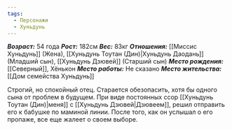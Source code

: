 ```yaml
---
tags:
  - Персонажи
  - Хуньдунь
---
```

***Возраст:*** 54 года
***Рост:*** 182см
***Вес:*** 83кг
***Отношения:*** [[Миссис Хуньдунь]] (Жена), [[Хуньдунь Тоутан (Дин)|Хуньдунь Даодань]] (Младший сын), [[Хуньдунь Дзювей]] (Старший сын)
***Место рождения:*** [[Северный]], Хёнькон
***Место работы:*** Не сказано
***Место жительства:*** [[Дом семейства Хуньдунь]]

Строгий, но спокойный отец. Старается обезопасить, хотя бы одного сына от проблем в будущем. При виде постоянных ссор [[Хуньдунь Тоутан (Дин)|меня]] с [[Хуньдунь Дзювей|Дзювеем]], решил отправить его к бабушке по маминой линии. После того, как он услышал о его пропаже, все еще жалеет о своем выборе.